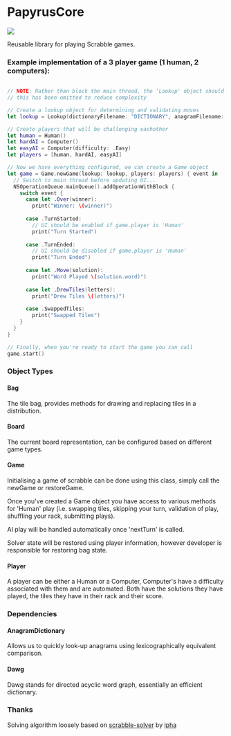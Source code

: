 # PapyrusCore

![](https://reposs.herokuapp.com/?path=ChrisAU/PapyrusCore&style=flat)

Reusable library for playing Scrabble games.

### Example implementation of a 3 player game (1 human, 2 computers):

```swift

// NOTE: Rather than block the main thread, the 'Lookup' object should be created on a background thread
// this has been omitted to reduce complexity

// Create a lookup object for determining and validating moves
let lookup = Lookup(dictionaryFilename: "DICTIONARY", anagramFilename: "ANAGRAMS")!

// Create players that will be challenging eachother
let human = Human()
let hardAI = Computer()
let easyAI = Computer(difficulty: .Easy)
let players = [human, hardAI, easyAI]

// Now we have everything configured, we can create a Game object
let game = Game.newGame(lookup: lookup, players: players) { event in 
  // Switch to main thread before updating UI...
  NSOperationQueue.mainQueue().addOperationWithBlock {
    switch event {
      case let .Over(winner):
        print("Winner: \(winner)")
      
      case .TurnStarted:
        // UI should be enabled if game.player is 'Human'
        print("Turn Started")
      
      case .TurnEnded:
        // UI should be disabled if game.player is 'Human'
        print("Turn Ended")
    
      case let .Move(solution):
        print("Word Played \(solution.word)")
      
      case let .DrewTiles(letters):
        print("Drew Tiles \(letters)")
      
      case .SwappedTiles:
        print("Swapped Tiles")
    }
  }
}

// Finally, when you're ready to start the game you can call
game.start()
```

### Object Types

#### Bag
The tile bag, provides methods for drawing and replacing tiles in a distribution.

#### Board
The current board representation, can be configured based on different game types.

#### Game
Initialising a game of scrabble can be done using this class, simply call the newGame or restoreGame.

Once you've created a Game object you have access to various methods for 'Human' play (i.e. swapping tiles, skipping your turn, validation of play, shuffling your rack, submitting plays).

AI play will be handled automatically once 'nextTurn' is called.

Solver state will be restored using player information, however developer is responsible for restoring bag state.

#### Player
A player can be either a Human or a Computer, Computer's have a difficulty associated with them and are automated. Both have the solutions they have played, the tiles they have in their rack and their score.

### Dependencies

#### AnagramDictionary
Allows us to quickly look-up anagrams using lexicographically equivalent comparison.

#### Dawg
Dawg stands for directed acyclic word graph, essentially an efficient dictionary.

### Thanks

Solving algorithm loosely based on [scrabble-solver](https://github.com/ipha/scrabble-solver) by [ipha](https://github.com/ipha)
